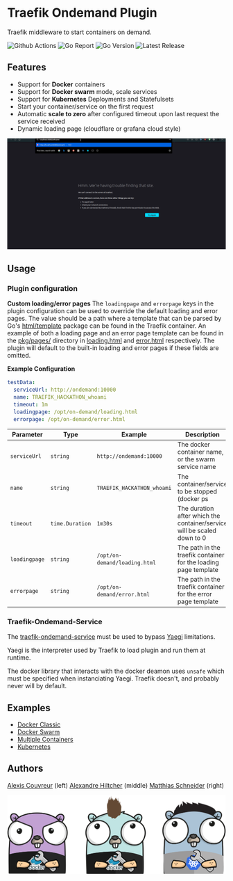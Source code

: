 
# Traefik Ondemand Plugin


Traefik middleware to start containers on demand.

![Github Actions](https://img.shields.io/github/workflow/status/acouvreur/traefik-ondemand-plugin/Build?style=flat-square)
![Go Report](https://goreportcard.com/badge/github.com/acouvreur/traefik-ondemand-plugin?style=flat-square)
![Go Version](https://img.shields.io/github/go-mod/go-version/acouvreur/traefik-ondemand-plugin?style=flat-square)
![Latest Release](https://img.shields.io/github/release/acouvreur/traefik-ondemand-plugin/all.svg?style=flat-square)

## Features

- Support for **Docker** containers
- Support for **Docker swarm** mode, scale services
- Support for **Kubernetes** Deployments and Statefulsets
- Start your container/service on the first request
- Automatic **scale to zero** after configured timeout upon last request the service received
- Dynamic loading page (cloudflare or grafana cloud style)

![Demo](./img/ondemand.gif)
## Usage

### Plugin configuration

**Custom loading/error pages**
The `loadingpage` and `errorpage` keys in the plugin configuration can be used to override the default loading and error pages. The value should be a path where a template that can be parsed by Go's [html/template](https://pkg.go.dev/html/template) package can be found in the Traefik container. An example of both a loading page and an error page template can be found in the [pkg/pages/](pkg/pages/) directory in [loading.html](pkg/pages/loading.html) and [error.html](pkg/pages/error.html) respectively. The plugin will default to the built-in loading and error pages if these fields are omitted.

**Example Configuration**
```yml
testData:
  serviceUrl: http://ondemand:10000
  name: TRAEFIK_HACKATHON_whoami
  timeout: 1m
  loadingpage: /opt/on-demand/loading.html
  errorpage: /opt/on-demand/error.html
```

| Parameter    | Type            | Example                       | Description                                                             |
| ------------ | --------------- | --------------------------    | ----------------------------------------------------------------------- |
| `serviceUrl` | `string`        | `http://ondemand:10000`       | The docker container name, or the swarm service name                    |
| `name`       | `string`        | `TRAEFIK_HACKATHON_whoami`    | The container/service to be stopped (docker ps                          | docker service ls) |
| `timeout`    | `time.Duration` | `1m30s`                       | The duration after which the container/service will be scaled down to 0 |
| `loadingpage`| `string`        | `/opt/on-demand/loading.html` | The path in the traefik container for the loading page template         |
| `errorpage`  | `string`        | `/opt/on-demand/error.html`   | The path in the traefik container for the error page template           |

### Traefik-Ondemand-Service

The [traefik-ondemand-service](https://github.com/acouvreur/traefik-ondemand-service) must be used to bypass [Yaegi](https://github.com/traefik/yaegi) limitations.

Yaegi is the interpreter used by Traefik to load plugin and run them at runtime.

The docker library that interacts with the docker deamon uses `unsafe` which must be specified when instanciating Yaegi. Traefik doesn't, and probably never will by default.

## Examples

- [Docker Classic](./examples/docker_classic/)
- [Docker Swarm](./examples/docker_swarm/)
- [Multiple Containers](./examples/multiple_containers/)
- [Kubernetes](./examples/kubernetes/)

## Authors

[Alexis Couvreur](https://www.linkedin.com/in/alexis-couvreur/) (left)
[Alexandre Hiltcher](https://www.linkedin.com/in/alexandre-hiltcher/) (middle)
[Matthias Schneider](https://www.linkedin.com/in/matthias-schneider-18831baa/) (right)

![Alexandre, Alexis and Matthias](./img/gophers-traefik.png)
